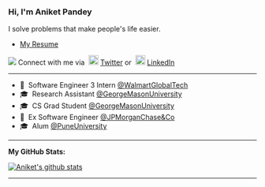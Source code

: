 ### Hi, I'm Aniket Pandey

I solve problems that make people's life easier.<br>

- [My Resume](https://aniket414.github.io/)

![](https://visitor-badge.glitch.me/badge?page_id=aniket414.aniket414) Connect with me via &nbsp;<img width="20" src="https://www.pinclipart.com/picdir/middle/1-14041_twitter-logo-transparent-background-twitter-logo-clipart.png">&nbsp;<a href="https://www.twitter.com/Aniket414/" target="_blank">Twitter</a> or &nbsp;<img width="20" src="https://avatars3.githubusercontent.com/u/357098?s=200&v=4"> <a href="https://www.linkedin.com/in/aniket414/" target="_blank">LinkedIn</a>

<hr>

- 🏥 &nbsp;Software Engineer 3 Intern <a href="https://www.walmart.com/" target="_blank">@WalmartGlobalTech</a><br>
- 🎓 &nbsp;Research Assistant <a href="https://gmu.edu/" target="_blank">@GeorgeMasonUniversity</a><br>
- 🎓 &nbsp;CS Grad Student <a href="https://gmu.edu/" target="_blank">@GeorgeMasonUniversity</a><br>
- 🏥 &nbsp;Ex Software Engineer <a href="https://www.jpmorganchase.com/" target="_blank">@JPMorganChase&Co</a><br>
- 🎓 &nbsp;Alum <a href="http://unipune.ac.in/" target="_blank">@PuneUniversity</a><br>

<hr>

**My GitHub Stats:**
<!--START_SECTION:waka-->
[![Aniket's github stats](https://github-readme-stats.vercel.app/api?username=aniket414)](https://github.com/aniket414)
<!--END_SECTION:waka-->

<hr>
